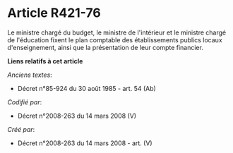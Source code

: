 # Article R421-76

Le ministre chargé du budget, le ministre de l'intérieur et le ministre chargé de l'éducation fixent le plan comptable des
établissements publics locaux d'enseignement, ainsi que la présentation de leur compte financier.

**Liens relatifs à cet article**

_Anciens textes_:

  - Décret n°85-924 du 30 août 1985 - art. 54 (Ab)

_Codifié par_:

  - Décret n°2008-263 du 14 mars 2008 (V)

_Créé par_:

  - Décret n°2008-263 du 14 mars 2008 - art. (V)
